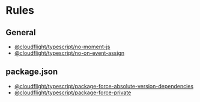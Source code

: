 # Rules

## General

* [@cloudflight/typescript/no-moment-js](./no-moment-js)
* [@cloudflight/typescript/no-on-event-assign](./no-on-event-assign)

## package.json

* [@cloudflight/typescript/package-force-absolute-version-dependencies](./package-force-absolute-version-dependencies)
* [@cloudflight/typescript/package-force-private](./package-force-private)
